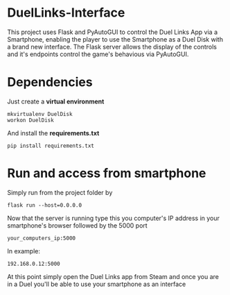 # DuelLinks-Interface

This project uses Flask and PyAutoGUI to control the Duel Links App via a Smartphone, enabling the player to use the Smartphone as a Duel Disk with a brand new interface. The Flask server allows the display of the controls and it's endpoints control the game's behavious via PyAutoGUI.
 

# Dependencies

Just create a **virtual environment**

    mkvirtualenv DuelDisk
    workon DuelDisk

And install the **requirements.txt**

    pip install requirements.txt
    
# Run and access from smartphone

Simply run from the project folder by 

    flask run --host=0.0.0.0
    
Now that the server is running type this you computer's IP address in your smartphone's browser followed by the 5000 port

    your_computers_ip:5000
    
In example:

    192.168.0.12:5000
    
At this point simply open the Duel Links app from Steam and once you are in a Duel you'll be able to use your smartphone as an interface
